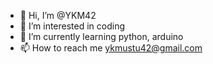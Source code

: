 - 👋 Hi, I’m @YKM42
- 👀 I’m interested in coding
- 🌱 I’m currently learning python, arduino
- 📫 How to reach me ykmustu42@gmail.com

<!---
YKM42/YKM42 is a ✨ special ✨ repository because its `README.md` (this file) appears on your GitHub profile.
You can click the Preview link to take a look at your changes.
- 💞️ I’m looking to collaborate on ...
- 😄 Pronouns: ...
- ⚡ Fun fact: ...
--->
